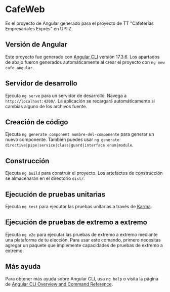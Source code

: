 # CafeWeb

Es el proyecto de Angular generado para el proyecto de TT "Cafeterías Empresariales Exprés" en UPIIZ.

## Versión de Angular

Este proyecto fue generado con [Angular CLI](https://github.com/angular/angular-cli) versión 17.3.6. Los apartados de abajo fueron generados automáticamente al crear el proyecto con `ng new cafe_angular`.

## Servidor de desarrollo

Ejecuta `ng serve` para un servidor de desarrollo. Navega a `http://localhost:4200/`. La aplicación se recargará automáticamente si cambias alguno de los archivos fuente.

## Creación de código

Ejecuta `ng generate component nombre-del-componente` para generar un nuevo componente. También puedes usar `ng generate directive|pipe|service|class|guard|interface|enum|module`.

## Construcción

Ejecuta `ng build` para construir el proyecto. Los artefactos de construcción se almacenarán en el directorio `dist/`.

## Ejecución de pruebas unitarias

Ejecuta `ng test` para ejecutar las pruebas unitarias a través de [Karma](https://karma-runner.github.io).

## Ejecución de pruebas de extremo a extremo

Ejecuta `ng e2e` para ejecutar las pruebas de extremo a extremo mediante una plataforma de tu elección. Para usar este comando, primero necesitas agregar un paquete que implemente capacidades de pruebas de extremo a extremo.

## Más ayuda

Para obtener más ayuda sobre Angular CLI, usa `ng help` o visita la página de [Angular CLI Overview and Command Reference](https://angular.io/cli).